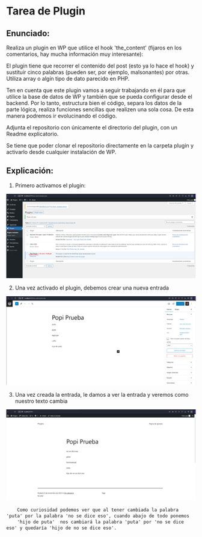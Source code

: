 # Tarea de Plugin

## Enunciado:

Realiza un plugin en WP que utilice el hook 'the_content' (fijaros en los comentarios, 
hay mucha información muy interesante):

El plugin tiene que recorrer el contenido del post (esto ya lo hace el hook) y sustituir 
cinco palabras (pueden ser, por ejemplo, malsonantes) por otras. Utiliza array o 
algín tipo de dato parecido en PHP.

Ten en cuenta que este plugin vamos a seguir trabajando en él para que utilice la base de 
datos de WP y también que se pueda configurar desde el backend. Por lo tanto, estructura 
bien el código, separa los datos de la parte lógica, realiza funciones sencillas que 
realizen una sola cosa. De esta manera podremos ir evolucinando el código.

Adjunta el repositorio con únicamente el directorio del plugin, con un Readme explicatorio.

Se tiene que poder clonar el repositorio directamente en la carpeta plugin y activarlo desde 
cualquier instalación de WP. 

## Explicación:

1. Primero activamos el plugin:

![Activar plugin](./img/activarplugin.png)

2. Una vez activado el plugin, debemos crear una nueva entrada



![1Entrada](./img/Entrada_sin_cambiar.png)

3. Una vez creada la entrada, le damos a ver la entrada y veremos como nuestro texto cambia

![2Entrada](./img/Entrada.png)

        Como curiosidad podemos ver que al tener cambiada la palabra 'puta' por la palabra 'no se dice eso', cuando abajo de todo ponemos 
        'hijo de puta'  nos cambiará la palabra 'puta' por 'no se dice eso' y quedaría 'hijo de no se dice eso'.
